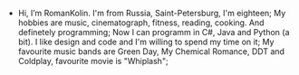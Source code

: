 - Hi, I’m RomanKolin. I'm from Russia, Saint-Petersburg, I'm eighteen;
My hobbies are music, cinematograph, fitness, reading, cooking. And definetely programming;
Now I can programm in C#, Java and Python (a bit). I like design and code and I'm willing to spend my time on it;
My favourite music bands are Green Day, My Chemical Romance, DDT and Coldplay, favourite movie is "Whiplash";
